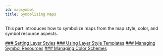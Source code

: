 ```yaml
---
id: mapsymbol
title: Symbolizing Maps
---  
```

This part introduces how to symbolize maps from the map style, color, and symbol resource aspects.

[### Setting Layer Styles](LayerStyleTab)
[### Using Layer Style Templates](LayerStyle)
[### Managing Symbol Resources](ResourcesManager)
[### Managing Color Schemes](ManageColorRamp)
